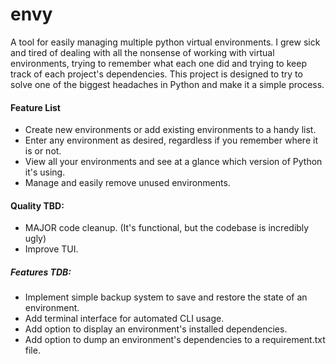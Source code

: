 # envy
A tool for easily managing multiple python virtual environments. I grew sick and tired of dealing with all 
the nonsense of working with virtual environments, trying to remember what each one did and trying to keep track
of each project's dependencies. This project is designed to try to solve one of the biggest headaches in Python 
and make it a simple process.

#### Feature List
- Create new environments or add existing environments to a handy list.
- Enter any environment as desired, regardless if you remember where it is or not.
- View all your environments and see at a glance which version of Python it's using.
- Manage and easily remove unused environments.

#### Quality TBD:
- MAJOR code cleanup. (It's functional, but the codebase is incredibly ugly)
- Improve TUI.

##### Features TDB:
- Implement simple backup system to save and restore the state of an environment.
- Add terminal interface for automated CLI usage.
- Add option to display an environment's installed dependencies.
- Add option to dump an environment's dependencies to a requirement.txt file.
